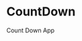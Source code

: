 # CountDown
 Count Down App
     
          
                                                    
                                                              
                                               
                                    
                         
            
      
       
 
